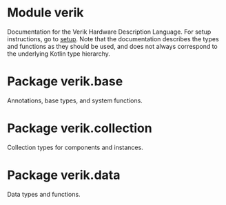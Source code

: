 # Module verik

Documentation for the Verik Hardware Description Language. For setup instructions, go to
[setup](https://verik.io/setup/index.html). Note that the documentation describes the types and functions as they
should be used, and does not always correspond to the underlying Kotlin type hierarchy.

# Package verik.base

Annotations, base types, and system functions.

# Package verik.collection

Collection types for components and instances.

# Package verik.data

Data types and functions.
